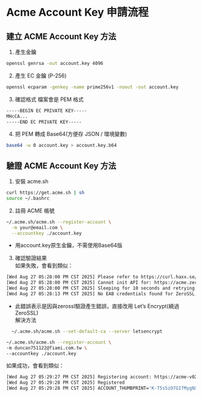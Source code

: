 # Acme Account Key 申請流程

## 建立 ACME Account Key 方法
1. 產生金鑰
```sh
openssl genrsa -out account.key 4096
```
2. 產生 EC 金鑰 (P-256)
```sh
openssl ecparam -genkey -name prime256v1 -noout -out account.key
```
3. 確認格式
檔案會是 PEM 格式
```sh
-----BEGIN EC PRIVATE KEY-----
MHcCA...
-----END EC PRIVATE KEY-----
```
4. 把 PEM 轉成 Base64(方便存 JSON / 環境變數)
```sh
base64 -w 0 account.key > account.key.b64
```

## 驗證 ACME Account Key 方法
1. 安裝 acme.sh
```sh
curl https://get.acme.sh | sh
source ~/.bashrc
```
2. 註冊 ACME 帳號
```sh
~/.acme.sh/acme.sh --register-account \
  -m your@email.com \
  --accountkey ./account.key
```
- 用account.key原生金鑰，不需使用Base64版
3. 確認驗證結果  
  如果失敗，會看到類似：
```sh
[Wed Aug 27 05:28:00 PM CST 2025] Please refer to https://curl.haxx.se/libcurl/c/libcurl-errors.html for error code: 60
[Wed Aug 27 05:28:00 PM CST 2025] Cannot init API for: https://acme.zerossl.com/v2/DV90.
[Wed Aug 27 05:28:00 PM CST 2025] Sleeping for 10 seconds and retrying.
[Wed Aug 27 05:28:13 PM CST 2025] No EAB credentials found for ZeroSSL, let's obtain them
```
  - 此錯誤表示是因與zerossl驗證產生錯誤，直接改用 Let’s Encrypt(繞過 ZeroSSL)  
  解決方法  
  ```sh
    ~/.acme.sh/acme.sh --set-default-ca --server letsencrypt

~/.acme.sh/acme.sh --register-account \
  -m duncan751122@fiami.com.tw \
  --accountkey ./account.key
  ```  
  
  如果成功，會看到類似：
```sh
[Wed Aug 27 05:29:27 PM CST 2025] Registering account: https://acme-v02.api.letsencrypt.org/directory
[Wed Aug 27 05:29:28 PM CST 2025] Registered
[Wed Aug 27 05:29:28 PM CST 2025] ACCOUNT_THUMBPRINT='K-T5s5zO7GIfMygNXTYKOLUOVHJExOi2m97gM-ApkYo'
```
